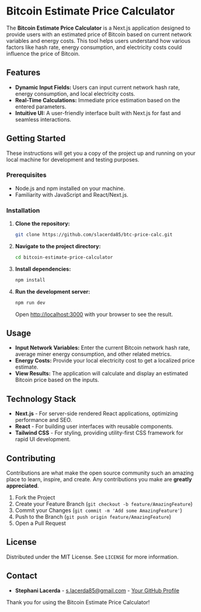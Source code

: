 # Bitcoin Estimate Price Calculator

The **Bitcoin Estimate Price Calculator** is a Next.js application designed to provide users with an estimated price of Bitcoin based on current network variables and energy costs. This tool helps users understand how various factors like hash rate, energy consumption, and electricity costs could influence the price of Bitcoin.

## Features

- **Dynamic Input Fields:** Users can input current network hash rate, energy consumption, and local electricity costs.
- **Real-Time Calculations:** Immediate price estimation based on the entered parameters.
- **Intuitive UI:** A user-friendly interface built with Next.js for fast and seamless interactions.

## Getting Started

These instructions will get you a copy of the project up and running on your local machine for development and testing purposes.

### Prerequisites

- Node.js and npm installed on your machine.
- Familiarity with JavaScript and React/Next.js.

### Installation

1. **Clone the repository:**

   ```sh
   git clone https://github.com/slacerda85/btc-price-calc.git
   ```

2. **Navigate to the project directory:**

   ```sh
   cd bitcoin-estimate-price-calculator
   ```

3. **Install dependencies:**

   ```sh
   npm install
   ```

4. **Run the development server:**

   ```sh
   npm run dev
   ```

   Open [http://localhost:3000](http://localhost:3000) with your browser to see the result.

## Usage

- **Input Network Variables:** Enter the current Bitcoin network hash rate, average miner energy consumption, and other related metrics.
- **Energy Costs:** Provide your local electricity cost to get a localized price estimate.
- **View Results:** The application will calculate and display an estimated Bitcoin price based on the inputs.

## Technology Stack

- **Next.js** - For server-side rendered React applications, optimizing performance and SEO.
- **React** - For building user interfaces with reusable components.
- **Tailwind CSS** - For styling, providing utility-first CSS framework for rapid UI development.

## Contributing

Contributions are what make the open source community such an amazing place to learn, inspire, and create. Any contributions you make are **greatly appreciated**.

1. Fork the Project
2. Create your Feature Branch (`git checkout -b feature/AmazingFeature`)
3. Commit your Changes (`git commit -m 'Add some AmazingFeature'`)
4. Push to the Branch (`git push origin feature/AmazingFeature`)
5. Open a Pull Request

## License

Distributed under the MIT License. See `LICENSE` for more information.

## Contact

- **Stephani Lacerda** - s.lacerda85@gmail.com - [Your GitHub Profile](https://github.com/slacerda85)


Thank you for using the Bitcoin Estimate Price Calculator!

